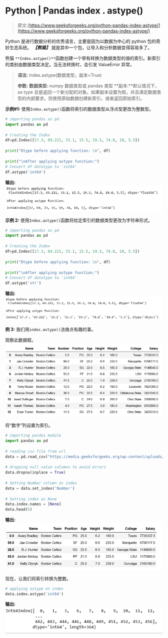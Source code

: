 # Python | Pandas index . astype()

> 原文:[https://www.geeksforgeeks.org/python-pandas-index-astype/](https://www.geeksforgeeks.org/python-pandas-index-astype/)

Python 是进行数据分析的优秀语言，主要是因为以数据为中心的 python 包的奇妙生态系统。 ***【熊猫】*** 就是其中一个包，让导入和分析数据变得容易多了。

熊猫 `**Index.astype()**`函数创建一个带有转换为数据类型的值的索引。新索引的类别由数据类型决定。当无法转换时，会引发 ValueError 异常。

> **语法:** Index.astype(数据类型，副本=True)
> 
> **参数:**
> **数据类型:** numpy 数据类型或 pandas 类型
> **副本:**默认情况下，as type 总是返回一个新分配的对象。如果副本设置为假，并且满足数据类型的内部要求，则使用原始数据创建新索引，或者返回原始索引。

**示例#1:** 使用`Index.astype()`函数将索引的数据类型从浮点型更改为整数型。

```py
# importing pandas as pd
import pandas as pd

# Creating the Index
df=pd.Index([17.3, 69.221, 33.1, 15.5, 19.3, 74.8, 10, 5.5])

print("Dtype before applying function: \n", df)

print("\nAfter applying astype function:")
# Convert df datatype to 'int64'
df.astype('int64')
```

**输出:**
![](img/a8cc71cb71b1343baa6c70303c5d4d8a.png)

**示例 2:** 使用`Index.astype()`函数将给定索引的数据类型更改为字符串形式。

```py
# importing pandas as pd
import pandas as pd

# Creating the Index
df=pd.Index([17.3, 69.221, 33.1, 15.5, 19.3, 74.8, 10, 5.5])

print("Dtype before applying function: \n", df)

print("\nAfter applying astype function:")
# Convert df datatype to 'int64'
df.astype('str')
```

**输出:**
![](img/abe8d15d51d75e792d151cca1c23aeaa.png)

**例 3:** 我们用`index.astype()`法做点有趣的事。

观察此数据框。
![](img/9261e900f7a8a9183f325dfa0150ba9e.png)

将“数字”列设置为索引。

```py
# importing pandas module  
import pandas as pd 

# reading csv file from url  
data = pd.read_csv("https://media.geeksforgeeks.org/wp-content/uploads/nba.csv") 

# dropping null value columns to avoid errors 
data.dropna(inplace = True) 

# Setting Number column as index
data = data.set_index('Number')

# Setting index as None
data.index.names = [None]
data.head(5)
```

**输出:**
![](img/905d2fed39ce72e25a488cc9af285d60.png)

现在，让我们将索引转换为整数。

```py
# applying astype on index
data.index.astype('int64')
```

**输出:**
![](img/e135d4e5ae6c14961922122a44926028.png)